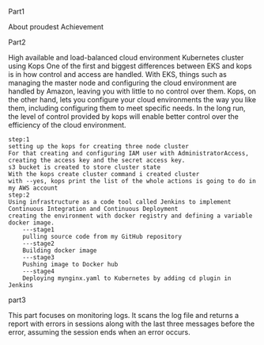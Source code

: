 Part1

About proudest Achievement

Part2

High available and load-balanced cloud environment Kubernetes cluster using Kops
One of the first and biggest differences between EKS and kops is in how control and access are handled. With EKS, things such as managing the master node and configuring the cloud environment are handled by Amazon, leaving you with little to no control over them.
Kops, on the other hand, lets you configure your cloud environments the way you like them, including configuring them to meet specific needs. In the long run, the level of control provided by kops will enable better control over the efficiency of the cloud environment.

    step:1
    setting up the kops for creating three node cluster
    For that creating and configuring IAM user with AdministratorAccess, creating the access key and the secret access key.
    s3 bucket is created to store cluster state
    With the kops create cluster command i created cluster
    with --yes, kops print the list of the whole actions is going to do in my AWS account
    step:2
    Using infrastructure as a code tool called Jenkins to implement Continuous Integration and Continuous Deployment
    creating the environment with docker registry and defining a variable docker image.
        ---stage1
        pulling source code from my GitHub repository
        ---stage2
        Building docker image
        ---stage3
        Pushing image to Docker hub
        ---stage4
        Deploying mynginx.yaml to Kubernetes by adding cd plugin in Jenkins

part3

This part focuses on monitoring logs. It scans the log file and returns a report with errors in sessions along with the last three messages before the error, assuming the session ends when an error occurs.
